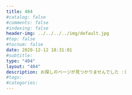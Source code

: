 ```yaml
---
title: 404
#catalog: false
#comments: false
#indexing: false
header-img: ../../../../img/default.jpg
#top: false
#tocnum: false
date: 2020-12-12 18:31:01
#subtitle:
type: "404"
layout: "404"
description: お探しのページが見つかりませんでした :(
#tags:
#categories:
---
```

